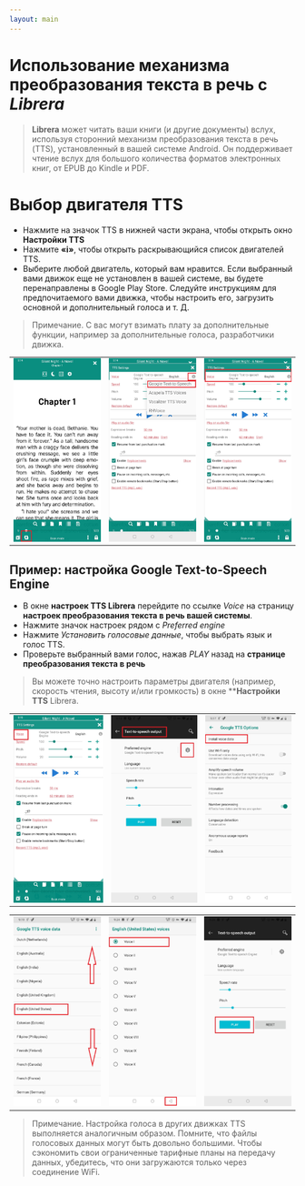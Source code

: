 ```yaml
---
layout: main
---
```


# Использование механизма преобразования текста в речь с _Librera_

> **Librera** может читать ваши книги (и другие документы) вслух, используя сторонний механизм преобразования текста в речь (TTS), установленный в вашей системе Android. Он поддерживает чтение вслух для большого количества форматов электронных книг, от EPUB до Kindle и PDF.

# Выбор двигателя TTS

* Нажмите на значок TTS в нижней части экрана, чтобы открыть окно **Настройки TTS**
* Нажмите **«i»**, чтобы открыть раскрывающийся список двигателей TTS.
* Выберите любой двигатель, который вам нравится. Если выбранный вами движок еще не установлен в вашей системе, вы будете перенаправлены в Google Play Store. Следуйте инструкциям для предпочитаемого вами движка, чтобы настроить его, загрузить основной и дополнительный голоса и т. Д.

> Примечание. С вас могут взимать плату за дополнительные функции, например за дополнительные голоса, разработчики движка.

||||
|-|-|-|
|![](1.jpg)|![](3.jpg)|![](2.jpg)|

## Пример: настройка Google Text-to-Speech Engine

* В окне ****настроек TTS** Librera** перейдите по ссылке _Voice_ на страницу **настроек преобразования текста в речь вашей системы**.
* Нажмите значок настроек рядом с _Preferred engine_
* Нажмите _Установить голосовые данные_, чтобы выбрать язык и голос TTS.
* Проверьте выбранный вами голос, нажав _PLAY_ назад на **странице преобразования текста в речь**

> Вы можете точно настроить параметры двигателя (например, скорость чтения, высоту и/или громкость) в окне ****Настройки TTS** Librera.

||||
|-|-|-|
|![](4.jpg)|![](5.jpg)|![](6.jpg)|

||||
|-|-|-|
|![](7.jpg)|![](8.jpg)|![](9.jpg)|

> Примечание. Настройка голоса в других движках TTS выполняется аналогичным образом. Помните, что файлы голосовых данных могут быть довольно большими. Чтобы сэкономить свои ограниченные тарифные планы на передачу данных, убедитесь, что они загружаются только через соединение WiFi.
